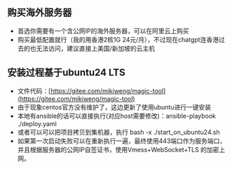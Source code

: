 
## 购买海外服务器
- 首选你需要有一个含公网IP的海外服务器，可以在阿里云上购买
- 购买最低配置就行（我的用香港2核1G 24元/月），不过现在chatgpt连香港过去的也无法访问，建议直接上美国/新加坡的云主机

## 安装过程基于ubuntu24 LTS

- 文件代码：[https://gitee.com/mikiweng/magic-tool](https://gitee.com/mikiweng/magic-tool)
- 由于现象centos官方没有维护了，这边更新了使用ubuntu进行一键安装
- 本地有ansible的话可以直接执行(对应host需要修改)：ansible-playbook ./deploy.yaml
- 或者可以可以把项目拷贝到集机器，执行 bash -x ./start_on_ubuntu24.sh
- 如果第一次启动失败可以在重新执行一遍，最终使用443端口作为服务端口，并且根据服务器的公网IP自签证书，使用Vmess+WebSocket+TLS 的加密上网。





